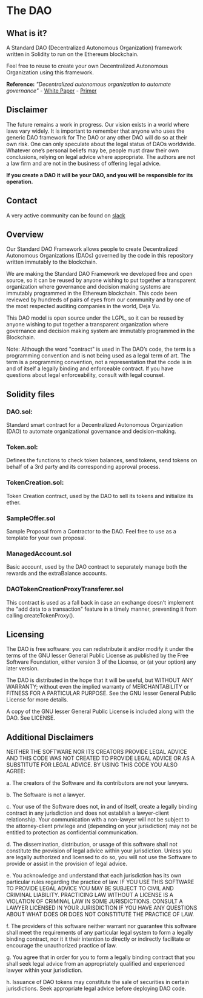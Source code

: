 # The DAO


## What is it?
A Standard DAO (Decentralized Autonomous Organization) framework written in Solidity to run on the Ethereum blockchain. 

Feel free to reuse to create your own Decentralized Autonomous Organization using this framework.

**Reference:** *"Decentralized autonomous organization to automate governance" -* [White Paper](https://download.slock.it/public/DAO/WhitePaper.pdf) - [Primer](https://blog.slock.it/a-primer-to-the-decentralized-autonomous-organization-dao-69fb125bd3cd)



## Disclaimer

The future remains a work in progress. Our vision exists in a world where laws vary widely. It is important to remember that anyone who uses the generic DAO framework for The DAO or any other DAO will do so at their own risk. One can only speculate about the legal status of DAOs worldwide. Whatever one’s personal beliefs may be, people must draw their own conclusions, relying on legal advice where appropriate. The authors are not a law firm and are not in the business of offering legal advice.

**If you create a DAO it will be your DAO, and you will be responsible for its operation.**



## Contact
A very active community can be found on  [slack](http://slack.slock.it:3000)






## Overview

Our Standard DAO Framework allows people to create Decentralized Autonomous Organizations (DAOs) governed by the code in this repository written immutably to the blockchain.

We are making the Standard DAO Framework we developed free and open source, so it can be reused by anyone wishing to put together a transparent organization where governance and decision making systems are immutably programmed in the Ethereum blockchain. This code been reviewed by hundreds of pairs of eyes from our community and by one of the most respected auditing companies in the world, Deja Vu.

This DAO model is open source under the LGPL, so it can be reused by anyone wishing to put together a transparent organization where governance and decision making system are immutably programmed in the Blockchain.

Note: Although the word "contract" is used in The DAO’s code, the term is a programming convention and is not being used as a legal term of art. The term is a programming convention, not a representation that the code is in and of itself a legally binding and enforceable contract. If you have questions about legal enforceability, consult with legal counsel.






## Solidity files

### DAO.sol:
Standard smart contract for a Decentralized Autonomous Organization (DAO) to automate organizational governance and decision-making.

### Token.sol: 
Defines the functions to check token balances, send tokens, send tokens on behalf of a 3rd party and its corresponding approval process.

### TokenCreation.sol: 
Token Creation contract, used by the DAO to sell its tokens and initialize its ether.

### SampleOffer.sol
Sample Proposal from a Contractor to the DAO. Feel free to use as a template for your own proposal.

### ManagedAccount.sol
Basic account, used by the DAO contract to separately manage both the rewards and the extraBalance accounts. 

### DAOTokenCreationProxyTransferer.sol
This contract is used as a fall back in case an exchange doesn't implement the "add data to a transaction" feature in a timely manner, preventing it from calling createTokenProxy().







## Licensing
The DAO is free software: you can redistribute it and/or modify it under the terms of the GNU lesser General Public License as published by the Free Software Foundation, either version 3 of the License, or (at your option) any later version.

The DAO is distributed in the hope that it will be useful,
but WITHOUT ANY WARRANTY; without even the implied warranty of MERCHANTABILITY or FITNESS FOR A PARTICULAR PURPOSE.  See the GNU lesser General Public License for more details.

A copy of the GNU lesser General Public License is included
along with the DAO. See LICENSE.






## Additional Disclaimers

NEITHER THE SOFTWARE NOR ITS CREATORS PROVIDE LEGAL ADVICE AND THIS CODE WAS NOT CREATED TO PROVIDE LEGAL ADVICE OR AS A SUBSTITUTE FOR LEGAL ADVICE. BY USING THIS CODE YOU ALSO AGREE:

a. The creators of the Software and its contributors are not your lawyers.

b. The Software is not a lawyer.

c. Your use of the Software does not, in and of itself, create a legally binding contract in any jurisdiction and does not establish a lawyer-client relationship. Your communication with a non-lawyer will not be subject to the attorney-client privilege and (depending on your jurisdiction) may not be entitled to protection as confidential communication.

d. The dissemination, distribution, or usage of this software shall not constitute the provision of legal advice within your jurisdiction. Unless you are legally authorized and licensed to do so, you will not use the Software to provide or assist in the provision of legal advice.

e. You acknowledge and understand that each jurisdiction has its own particular rules regarding the practice of law. IF YOU USE THIS SOFTWARE TO PROVIDE LEGAL ADVICE YOU MAY BE SUBJECT TO CIVIL AND CRIMINAL LIABILITY. PRACTICING LAW WITHOUT A LICENSE IS A VIOLATION OF CRIMINAL LAW IN SOME JURISDICTIONS. CONSULT A LAWYER LICENSED IN YOUR JURISDICTION IF YOU HAVE ANY QUESTIONS ABOUT WHAT DOES OR DOES NOT CONSTITUTE THE PRACTICE OF LAW.

f. The providers of this software neither warrant nor guarantee this software shall meet the requirements of any particular legal system to form a legally binding contract, nor it it their intention to directly or indirectly facilitate or encourage the unauthorized practice of law.

g. You agree that in order for you to form a legally binding contract that you shall seek legal advice from an appropriately qualified and experienced lawyer within your jurisdiction.

h.  Issuance of DAO tokens may constitute the sale of securities in certain jurisdictions. Seek appropriate legal advice before deploying DAO code.



